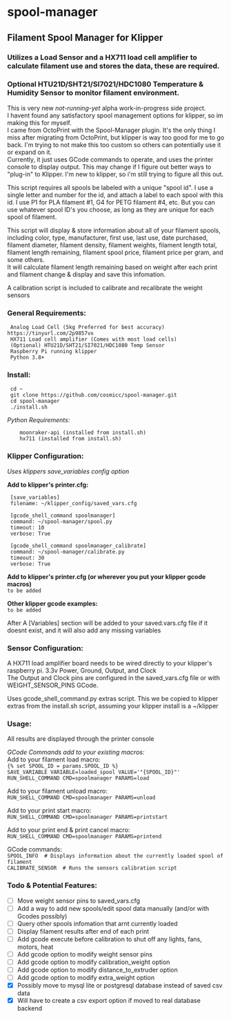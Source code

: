 # spool-manager
## Filament Spool Manager for Klipper
### Utilizes a Load Sensor and a HX711 load cell amplifier to calculate filament use and stores the data, these are required.
### Optional HTU21D/SHT21/SI7021/HDC1080 Temperature & Humidity Sensor to monitor filament environment.

This is very new *not-running-yet* alpha work-in-progress side project.<br />
I havent found any satisfactory spool management options for klipper, so im making this for myself.<br />
I came from OctoPrint with the Spool-Manager plugin. It's the only thing I miss after migrating from OctoPrint, but klipper is way too good for me to go back.
I'm trying to not make this too custom so others can potentially use it or expand on it.<br />
Currently, it just uses GCode commands to operate, and uses the printer console to display output. This may change if I figure out better ways to "plug-in" to Klipper. I'm new to klipper, so i'm still trying to figure all this out.

This script requires all spools be labeled with a unique "spool id".  I use a single letter and number for the id, and attach a label to each spool with this id.
I use P1 for PLA filament #1, G4 for PETG filament #4, etc.  But you can use whatever spool ID's you choose, as long as they are unique for each spool of filament.<br />

This script will display & store information about all of your filament spools, including color, type, manufacturer, first use, last use, date purchased, filament diameter, filament density, filament weights, filament length total, filament length remaining, filament spool price, filament price per gram, and some others.<br />
It will calculate filament length remaining based on weight after each print and filament change & display and save this infomation.<br />

A calibration script is included to calibrate and recalibrate the weight sensors<br />

### General Requirements:
     Analog Load Cell (5kg Preferred for best accuracy) https://tinyurl.com/2p9857vx
     HX711 Load cell amplifier (Comes with most load cells)
     (Optional) HTU21D/SHT21/SI7021/HDC1080 Temp Sensor 
     Raspberry Pi running klipper
     Python 3.8+

### Install:
     cd ~
     git clone https://github.com/cosmicc/spool-manager.git
     cd spool-manager
     ./install.sh

*Python Requirements:*<br />
```
    moonraker-api (installed from install.sh)
    hx711 (installed from install.sh)
```
  
### Klipper Configuration:
  *Uses klippers save_variables config option*

  **Add to klipper's printer.cfg:**
  
     [save_variables]
     filename: ~/klipper_config/saved_vars.cfg
  
     [gcode_shell_command spoolmanager]
     command: ~/spool-manager/spool.py
     timeout: 10
     verbose: True

     [gcode_shell_command spoolmanager_calibrate]
     command: ~/spool-manager/calibrate.py
     timeout: 30
     verbose: True

  **Add to klipper's printer.cfg (or wherever you put your klipper gcode macros)**<br />
     `to be added`

  **Other klipper gcode examples:**<br />
     `to be added`
     
  After A [Variables] section will be added to your saved.vars.cfg file if it doesnt exist, and it will also add any missing variables
     
### Sensor Configuration:
A HX711 load amplifier board needs to be wired directly to your klipper's raspberry pi.  3.3v Power, Ground, Output, and Clock<br />
The Output and Clock pins are configured in the saved_vars.cfg file or with WEIGHT_SENSOR_PINS GCode.<br />

Uses gcode_shell_command.py extras script.  This we be copied to klipper extras from the install.sh script, assuming your klipper install is a ~/klipper<br />

### Usage:
All results are displayed through the printer console

*GCode Commands add to your existing macros:*<br />
Add to your filament load macro:<br />
     `{% set SPOOL_ID = params.SPOOL_ID %}`<br />
     `SAVE_VARIABLE VARIABLE=loaded_spool VALUE='"{SPOOL_ID}"'`<br />
     `RUN_SHELL_COMMAND CMD=spoolmanager PARAMS=load`
     
Add to your filament unload macro:<br />
     `RUN_SHELL_COMMAND CMD=spoolmanager PARAMS=unload`
     
Add to your print start macro:<br />
     `RUN_SHELL_COMMAND CMD=spoolmanager PARAMS=printstart` 
     
Add to your print end & print cancel macro:<br />
     `RUN_SHELL_COMMAND CMD=spoolmanager PARAMS=printend`
 
 GCode commands:<br />
     `SPOOL_INFO  # Displays information about the currently loaded spool of filament`<br />
     `CALIBRATE_SENSOR  # Runs the sensors calibration script`
     
### Todo & Potential Features:
  - [ ] Move weight sensor pins to saved_vars.cfg
  - [ ] Add a way to add new spools/edit spool data manually (and/or with Gcodes possibly)
  - [ ] Query other spools infomation that arnt currently loaded
  - [ ] Display filament results after end of each print
  - [ ] Add gcode execute before calibration to shut off any lights, fans, motors, heat
  - [ ] Add gcode option to modify weight sensor pins
  - [ ] Add gcode option to modify calibration_weight option
  - [ ] Add gcode option to modify distance_to_extruder option
  - [ ] Add gcode option to modify extra_weight option
  - [x] Possibly move to mysql lite or postgresql database instead of saved csv data
  - [x] Will have to create a csv export option if moved to real database backend
